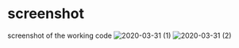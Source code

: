 # screenshot
screenshot of the working code
![2020-03-31 (1)](https://user-images.githubusercontent.com/62948786/78050730-4a7bb300-739a-11ea-8a6e-b9cf9c9f0310.png)
![2020-03-31 (2)](https://user-images.githubusercontent.com/62948786/78051452-5320b900-739b-11ea-99f2-108dc081944a.png)

